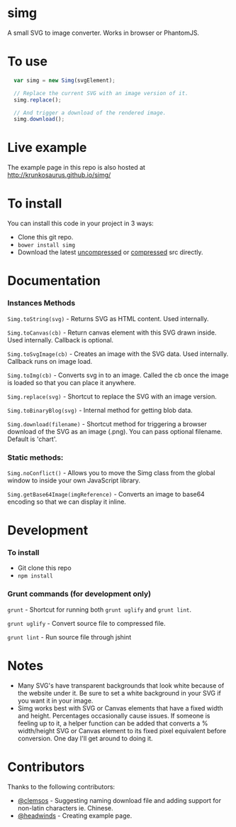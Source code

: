 simg
====

A small SVG to image converter.  Works in browser or PhantomJS.

# To use

```javascript
  var simg = new Simg(svgElement);

  // Replace the current SVG with an image version of it.
  simg.replace();

  // And trigger a download of the rendered image.
  simg.download();
  ```

# Live example

The example page in this repo is also hosted at http://krunkosaurus.github.io/simg/

# To install

You can install this code in your project in 3 ways:

- Clone this git repo.
- `bower install simg`
- Download the latest [uncompressed](https://raw.githubusercontent.com/krunkosaurus/simg/v1.1.0/src/simg.js) or [compressed](https://raw.githubusercontent.com/krunkosaurus/simg/v1.1.0/dist/simg.min.js) src directly.

# Documentation

### Instances Methods

`Simg.toString(svg)` - Returns SVG as HTML content. Used internally.

`Simg.toCanvas(cb)` - Return canvas element with this SVG drawn inside. Used internally. Callback is optional.

`Simg.toSvgImage(cb)` - Creates an image with the SVG data. Used internally.  Callback runs on image load.

`Simg.toImg(cb)` - Converts svg in to an image. Called the cb once the image is loaded so that you can place it anywhere.

`Simg.replace(svg)` - Shortcut to replace the SVG with an image version.

`Simg.toBinaryBlog(svg)` - Internal method for getting blob data.

`Simg.download(filename)` - Shortcut method for triggering a browser download of the SVG as an image (.png). You can pass optional filename. Default is 'chart'.

### Static methods:

`Simg.noConflict()` - Allows you to move the Simg class from the global window to inside your own JavaScript library.

`Simg.getBase64Image(imgReference)` - Converts an image to base64 encoding so that we can display it inline.

# Development

### To install

- Git clone this repo
- `npm install`

### Grunt commands (for development only)

`grunt` - Shortcut for running both `grunt uglify` and `grunt lint`.

`grunt uglify` - Convert source file to compressed file.

`grunt lint` - Run source file through jshint

# Notes

- Many SVG's have transparent backgrounds that look white because of the website under it.  Be sure to set a white background in your SVG if you want it in your image.
- Simg works best with SVG or Canvas elements that have a fixed width and height.  Percentages occasionally cause issues.  If someone is feeling up to it, a helper function can be added that converts a % width/height SVG or Canvas element to its fixed pixel equivalent before conversion. One day I'll get around to doing it.

# Contributors

Thanks to the following contributors:

- [@clemsos](https://github.com/clemsos) - Suggesting naming download file and adding support for non-latin characters ie. Chinese.
- [@headwinds](https://github.com/headwinds) - Creating example page.
